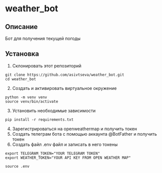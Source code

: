 # weather_bot
## Описание
Бот для получения текущей погоды
## Установка
1. Склонировать этот репозиторий
```
git clone https://github.com/asivtseva/weather_bot.git
cd weather_bot
```
2. Создать и активировать виртуальное окружение
```
python -m venv venv
source venv/bin/activate
```
3. Установить необходимые зависимости
```
pip install -r requirements.txt
```
4. Зарегистрироваться на openweathermap и получить токен
5. Создать телеграм бота с помощью аккаунта @BotFather и получить токен
6. Создать файл .env файл и записать в него токены
```
export TELEGRAM_TOKEN="YOUR TELEGRAM TOKEN"
export WEATHER_TOKEN="YOUR API KEY FROM OPEN WEATHER MAP"
```
```
source .env
```
